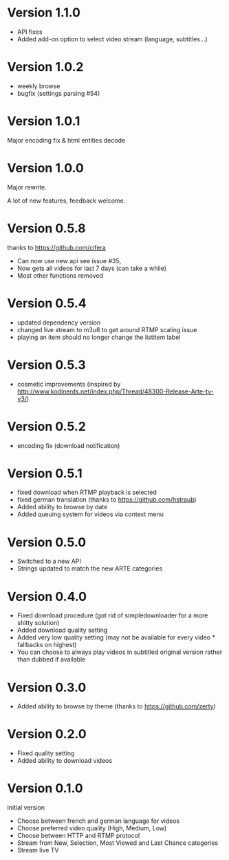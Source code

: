 # Version 1.1.0

- API fixes
- Added add-on option to select video stream (language, subtitles...)

# Version 1.0.2

- weekly browse
- bugfix (settings parsing #54)

# Version 1.0.1

Major encoding fix & html entities decode

# Version 1.0.0

Major rewrite.

A lot of new features, feedback welcome.

# Version 0.5.8

thanks to https://github.com/cifera

- Can now use new api see issue #35,
- Now gets all videos for last 7 days (can take a while)
- Most other functions removed

# Version 0.5.4

- updated dependency version
- changed live stream to m3u8 to get around RTMP scaling issue
- playing an item should no longer change the listitem label

# Version 0.5.3

- cosmetic improvements (inspired by http://www.kodinerds.net/index.php/Thread/48300-Release-Arte-tv-v3/)

# Version 0.5.2

- encoding fix (download notification)

# Version 0.5.1

- fixed download when RTMP playback is selected
- fixed german translation (thanks to https://github.com/hstraub)
- Added ability to browse by date
- Added queuing system for videos via context menu

# Version 0.5.0

- Switched to a new API
- Strings updated to match the new ARTE categories

# Version 0.4.0

- Fixed download procedure (got rid of simpledownloader for a more shitty solution)
- Added download quality setting
- Added very low quality setting (may not be available for every video \* fallbacks on highest)
- You can choose to always play videos in subtitled original version rather than dubbed if available

# Version 0.3.0

- Added ability to browse by theme (thanks to https://github.com/zerty)

# Version 0.2.0

- Fixed quality setting
- Added ability to download videos

# Version 0.1.0

Initial version

- Choose between french and german language for videos
- Choose preferred video quality (High, Medium, Low)
- Choose between HTTP and RTMP protocol
- Stream from New, Selection, Most Viewed and Last Chance categories
- Stream live TV
